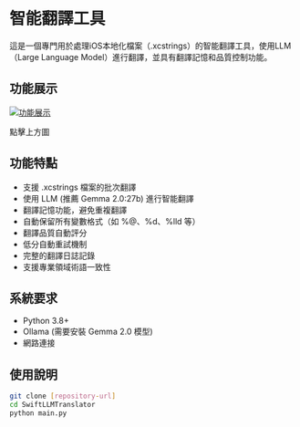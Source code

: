 # 智能翻譯工具

這是一個專門用於處理iOS本地化檔案（.xcstrings）的智能翻譯工具，使用LLM（Large Language Model）進行翻譯，並具有翻譯記憶和品質控制功能。

## 功能展示

[![功能展示](https://img.youtube.com/vi/eYZaniR_ZIA/0.jpg)](https://www.youtube.com/watch?v=eYZaniR_ZIA)

點擊上方圖
## 功能特點

- 支援 .xcstrings 檔案的批次翻譯
- 使用 LLM (推薦 Gemma 2.0:27b) 進行智能翻譯
- 翻譯記憶功能，避免重複翻譯
- 自動保留所有變數格式（如 %@、%d、%lld 等）
- 翻譯品質自動評分
- 低分自動重試機制
- 完整的翻譯日誌記錄
- 支援專業領域術語一致性

## 系統要求

- Python 3.8+
- Ollama (需要安裝 Gemma 2.0 模型)
- 網路連接

## 使用說明

```bash
git clone [repository-url]
cd SwiftLLMTranslator
python main.py
```